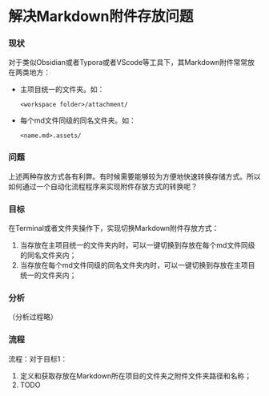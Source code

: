 
# 解决Markdown附件存放问题

### 现状

对于类似Obsidian或者Typora或者VScode等工具下，其Markdown附件常常放在两类地方：

- 主项目统一的文件夹。如：

  ```
  <workspace folder>/attachment/
  ```

- 每个md文件同级的同名文件夹。如：

  ```
  <name.md>.assets/
  ```



### 问题

上述两种存放方式各有利弊。有时候需要能够较为方便地快速转换存储方式。所以如何通过一个自动化流程程序来实现附件存放方式的转换呢？



### 目标

在Terminal或者文件夹操作下，实现切换Markdown附件存放方式：

1. 当存放在主项目统一的文件夹内时，可以一键切换到存放在每个md文件同级的同名文件夹内；
1. 当存放在每个md文件同级的同名文件夹内时，可以一键切换到存放在主项目统一的文件夹内；



### 分析

（分析过程略）



### 流程
流程：对于目标1：

1. 定义和获取存放在Markdown所在项目的文件夹之附件文件夹路径和名称；
1. TODO



















